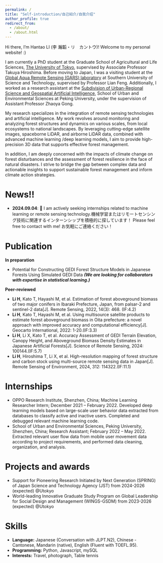 ```yaml
---
permalink: /
title: "Self-introduction/自己紹介/自我介绍"
author_profile: true
redirect_from: 
  - /about/
  - /about.html
---
```


Hi there, I’m Hantao LI (李 瀚韜・リ　カントウ)! Welcome to my personal website! :)

I am currently a PhD student at the Graduate School of Agricultural and Life Sciences, [The University of Tokyo](https://www.u-tokyo.ac.jp/ja/index.html), supervised by Associate Professor Takuya Hiroshima. Before moving to Japan, I was a visiting student at the [Global Aqua Remote Sensing (GARS) laboratory](https://garslab.com/) at Southern University of Science and Technology, supervised by Professor Lian Feng. Additionally, I worked as a research assistant at the [Subdivision of Urban-Regional Science and Geospatial Artificial Intelligence](https://supdgeoai.wordpress.com/), School of Urban and Environmental Sciences at Peking University, under the supervision of Assistant Professor Zhaoya Gong.

My research specializes in the integration of remote sensing technologies and artificial intelligence. My work revolves around monitoring and analyzing forest structures and dynamics on various scales, from local ecosystems to national landscapes. By leveraging cutting-edge satellite images, spaceborne LiDAR, and airborne LiDAR data, combined with advanced machine learning /deep learning models, I aim to provide high-precision 3D data that supports effective forest management.

In addition, I am deeply concerned with the impacts of climate change on forest disturbances and the assessment of forest resilience in the face of natural disasters. I strive to bridge the gap between complex data and actionable insights to support sustainable forest management and inform climate action strategies.

News!!
======
- **2024.09.04**: 🚀 I am actively seeking internships related to machine learning or remote sensing technology.機械学習またはリモートセンシング技術に関連するインターンシップを積極的に探しています！ Please feel free to contact with me! お気軽にご連絡ください！

Publication
======
**In preparation**
- Potential for Constructing GEDI Forest Structure Models in Japanese Forests Using Simulated GEDI Data ***(We are looking for collaborators with expertise in statistical learning.)***

**Peer-reviewed**
- **Li H**, Kato T, Hayashi M, et al. Estimation of forest aboveground biomass of two major conifers in Ibaraki Prefecture, Japan, from palsar-2 and sentinel-2 data[J]. Remote Sensing, 2022, 14(3): 468. (IF:4.2)
- **Li H**, Kato T, Hayashi M, et al. Using multisource satellite products to estimate forest aboveground biomass in Oita prefecture: a novel approach with improved accuracy and computational efficiency[J]. Geocarto International, 2022: 1-20.(IF:3.3)
- **Li H**, Li X, Kato T, et al. Accuracy Assessment of GEDI Terrain Elevation, Canopy Height, and Aboveground Biomass Density Estimates in Japanese Artificial Forests[J]. Science of Remote Sensing, 2024: 100144.(IF:5.7)
- **Li H**, Hiroshima T, Li X, et al. High-resolution mapping of forest structure and carbon stock using multi-source remote sensing data in Japan[J]. Remote Sensing of Environment, 2024, 312: 114322.(IF:11.1)

Internships
======
-  OPPO Research Institute, Shenzhen, China; Machine Learning Researcher Intern; December 2021 – February 2022. Developed deep learning models based on large-scale user behavior data extracted from databases to classify active and inactive users. Completed and debugged relevant machine learning code.
-  School of Urban and Environmental Sciences, Peking University, Shenzhen, China; Research Assistant; February 2022 – May 2022. Extracted relevant user flow data from mobile user movement data according to project requirements, and performed data cleaning, organization, and analysis.

Projects and awards
======
- Support for Pioneering Research Initiated by Next Generation (SPRING) of Japan Science and Technology Agency (JST) from 2024-2026 (expected) @Utokyo
- World-leading Innovative Graduate Study Program on Global Leadership for Social Design and Management (WINGS-GSDM) from 2023-2026 (expected) @Utokyo

Skills
======
- **Language:** Japanese (Conversation with JLPT.N2), Chinese -Cantonese, Mandarin (native), English (Fluent with TOEFL.95).
- **Programming:** Python, Javascript, mySQL
- **Interests:** Travel, photograph, Table tennis

